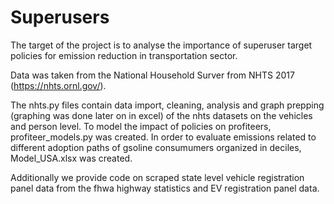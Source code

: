 # Superusers
The target of the project is to analyse the importance of superuser target policies for emission reduction in transportation sector.

Data was taken from the National Household Surver from NHTS 2017 (https://nhts.ornl.gov/).

The nhts.py files contain data import, cleaning, analysis and graph prepping (graphing was done later on in excel) of the nhts datasets on the vehicles and person level.
To model the impact of policies on profiteers, profiteer_models.py was created.
In order to evaluate emissions related to different adoption paths of gsoline consumumers organized in deciles, Model_USA.xlsx was created.

Additionally we provide code on scraped state level vehicle registration panel data from the fhwa highway statistics and EV registration panel data. 

